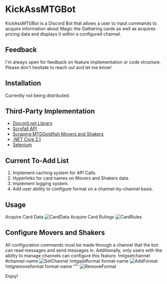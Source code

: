 # KickAssMTGBot

KickAssMTGBot is a Discord Bot that allows a user to input commands to acquire information about Magic the Gathering cards as well as acquires pricing data and displays it within a configured channel.

## Feedback
I'm always open for feedback on feature implementation or code structure. Please don't hesitate to reach out and let me know! 

## Installation

Currently not being distributed.

## Third-Party Implementation
- [Discord.net Library](https://discord.foxbot.me/docs/)
- [Scryfall API](https://scryfall.com/)
- [Scraping MTGGoldfish Movers and Shakers](https://www.mtggoldfish.com/movers/paper/modern)
- [.NET Core 2.1](https://dotnet.microsoft.com/download/dotnet-core/2.1)
- [Selenium](https://selenium.dev/)

## Current To-Add List
1. Implement caching system for API Calls. 
1. Hyperlinks for card names on Movers and Shakers data.
1. Implement logging system. 
1. Add user ability to configure format on a channel-by-channel basis.



## Usage

Acquire Card Data 
![CardData](https://i.imgur.com/6QlgFZT.png)
Acquire Card Rulings 
![CardRules](https://i.imgur.com/X1i1rYy.png)

## Configure Movers and Shakers
All configuration commands must be made through a channel that the bot can read messages and send messages in. Additionally, only users with the ability to manage channels can configure this feature.
!mtgsetchannel #channel-name 
![SetChannel](https://i.imgur.com/fzwWReO.png)
!mtgaddformat format-name 
![AddFormat](https://i.imgur.com/MDtyrSL.png)
!mtgremoveformat format-name ""'
![RemoveFormat](https://i.imgur.com/EBckIPD.png)

Enjoy!
